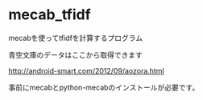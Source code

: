 mecab_tfidf
===========

mecabを使ってtfidfを計算するプログラム

青空文庫のデータはここから取得できます

http://android-smart.com/2012/09/aozora.html

事前にmecabとpython-mecabのインストールが必要です。

